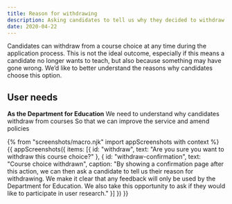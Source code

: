 ```yaml
---
title: Reason for withdrawing
description: Asking candidates to tell us why they decided to withdraw their application.
date: 2020-04-22
---
```


Candidates can withdraw from a course choice at any time during the application process. This is not the ideal outcome, especially if this means a candidate no longer wants to teach, but also because something may have gone wrong. We’d like to better understand the reasons why candidates choose this option.

## User needs

**As the Department for Education**
We need to understand why candidates withdraw from courses
So that we can improve the service and amend policies

{% from "screenshots/macro.njk" import appScreenshots with context %}
{{ appScreenshots({
  items: [{
    id: "withdraw",
    text: "Are you sure you want to withdraw this course choice?"
  }, {
    id: "withdraw-confirmation",
    text: "Course choice withdrawn",
    caption: "By showing a confirmation page after this action, we can then ask a candidate to tell us their reason for withdrawing. We make it clear that any feedback will only be used by the Department for Education. We also take this opportunity to ask if they would like to participate in user research."
  }]
}) }}
